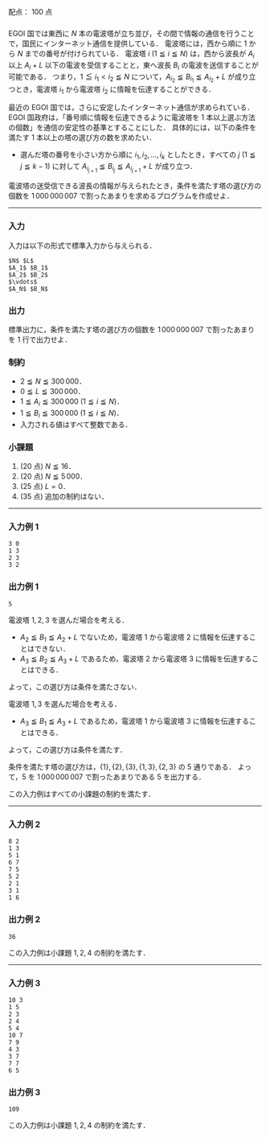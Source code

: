 配点： $100$ 点

###

EGOI 国では東西に $N$ 本の電波塔が立ち並び，その間で情報の通信を行うことで，国民にインターネット通信を提供している．
電波塔には，西から順に $1$ から $N$ までの番号が付けられている．
電波塔 $i$ ($1 \leqq i \leqq N$) は，西から波長が $A_i$ 以上 $A_i + L$ 以下の電波を受信することと，東へ波長 $B_i$ の電波を送信することが可能である．
つまり，$1 \leqq i_1 < i_2 \leqq N$ について，$A_{i_2} \leqq B_{i_1} \leqq A_{i_2} + L$ が成り立つとき，電波塔 $i_1$ から電波塔 $i_2$ に情報を伝達することができる．

最近の EGOI 国では，さらに安定したインターネット通信が求められている．EGOI 国政府は，「番号順に情報を伝達できるように電波塔を $1$ 本以上選ぶ方法の個数」を通信の安定性の基準とすることにした．
具体的には，以下の条件を満たす $1$ 本以上の塔の選び方の数を求めたい．

- 選んだ塔の番号を小さい方から順に $i_1, i_2, \dots, i_k$ としたとき，すべての $j$ ($1\leqq j\leqq k-1$) に対して $A_{i_{j+1}} \leqq B_{i_j} \leqq A_{i_{j+1}} + L$ が成り立つ．

電波塔の送受信できる波長の情報が与えられたとき，条件を満たす塔の選び方の個数を $1\,000\,000\,007$ で割ったあまりを求めるプログラムを作成せよ．

---

### 入力

入力は以下の形式で標準入力から与えられる．

~~~
$N$ $L$
$A_1$ $B_1$
$A_2$ $B_2$
$\vdots$
$A_N$ $B_N$
~~~

### 出力

標準出力に，条件を満たす塔の選び方の個数を $1\,000\,000\,007$ で割ったあまりを $1$ 行で出力せよ．

### 制約

- $2 \leqq N \leqq 300\,000$．
- $0 \leqq L \leqq 300\,000$．
- $1 \leqq A_i \leqq 300\,000$ ($1\leqq i \leqq N$)．
- $1 \leqq B_i \leqq 300\,000$ ($1\leqq i \leqq N$)．
- 入力される値はすべて整数である．

### 小課題

1. ($20$ 点) $N \leqq 16$．
2. ($20$ 点) $N \leqq 5\,000$．
3. ($25$ 点) $L = 0$．
4. ($35$ 点) 追加の制約はない．

---

### 入力例 1

~~~
3 0
1 3
2 3
3 2
~~~

### 出力例 1

~~~
5
~~~

電波塔 $1, 2, 3$ を選んだ場合を考える．

- $A_2 \leqq B_1 \leqq A_2 + L$ でないため，電波塔 $1$ から電波塔 $2$ に情報を伝達することはできない．
- $A_3 \leqq B_2 \leqq A_3 + L$ であるため，電波塔 $2$ から電波塔 $3$ に情報を伝達することはできる．

よって，この選び方は条件を満たさない．

電波塔 $1, 3$ を選んだ場合を考える．

- $A_3 \leqq B_1 \leqq A_3 + L$ であるため，電波塔 $1$ から電波塔 $3$ に情報を伝達することはできる．

よって，この選び方は条件を満たす．

条件を満たす塔の選び方は，$\lbrace1\rbrace, \lbrace2\rbrace, \lbrace3\rbrace, \lbrace1, 3\rbrace, \lbrace2, 3\rbrace$ の $5$ 通りである．
よって，$5$ を $1\,000\,000\,007$ で割ったあまりである $5$ を出力する．

この入力例はすべての小課題の制約を満たす．

---

### 入力例 2

~~~
8 2
1 3
5 1
6 7
7 5
5 2
2 1
3 1
1 6
~~~

### 出力例 2

~~~
36
~~~

この入力例は小課題 $1,2,4$ の制約を満たす．

---

### 入力例 3

~~~
10 3
1 5
2 3
2 4
5 4
10 7
7 9
4 3
3 7
7 7
6 5
~~~

### 出力例 3

~~~
109
~~~

この入力例は小課題 $1,2,4$ の制約を満たす．

